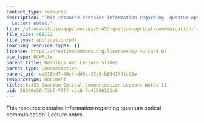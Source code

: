 ```yaml
---
content_type: resource
description: 'This resource contains information regarding  quantum optical communication:
  Lecture notes.'
file: /ol-ocw-studio-app/courses/6-453-quantum-optical-communication-fall-2016/28386e3073bf7fffccc67c42586131c0_MIT6_453F16_Lect11.pdf
file_size: 468112
file_type: application/pdf
learning_resource_types: []
license: https://creativecommons.org/licenses/by-nc-sa/4.0/
ocw_type: OCWFile
parent_title: Readings and Lecture Slides
parent_type: CourseSection
parent_uid: ea318bd7-40cf-dd0a-35a9-b8841f41c03e
resourcetype: Document
title: 6.453 Quantum Optical Communication Lecture Notes 11
uid: 28386e30-73bf-7fff-ccc6-7c42586131c0
---
```

This resource contains information regarding  quantum optical communication: Lecture notes.